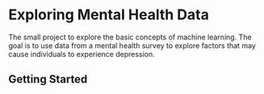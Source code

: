 # Exploring Mental Health Data

The small project to explore the basic concepts of machine learning. The goal is to use data from a mental health survey to explore factors that may cause individuals to experience depression.

## Getting Started
